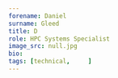 ```yaml
---
forename: Daniel
surname: Gleed
title: D
role: HPC Systems Specialist
image_src: null.jpg
bio: 
tags: [technical,     ] 
---
```

